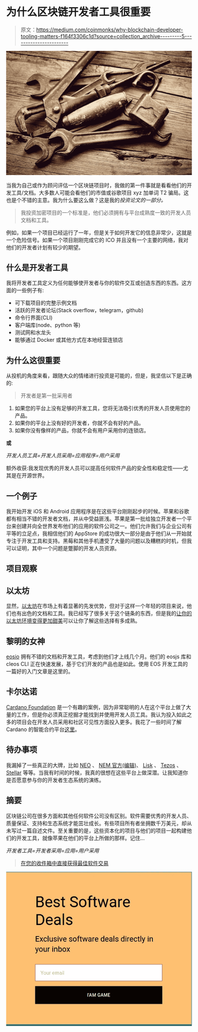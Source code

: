 # 为什么区块链开发者工具很重要

> 原文：<https://medium.com/coinmonks/why-blockchain-developer-tooling-matters-f164f3306c1d?source=collection_archive---------5----------------------->

![](img/6ccbeec3431bef8cff45301c982d476d.png)

当我为自己或作为顾问评估一个区块链项目时，我做的第一件事就是看看他们的开发工具/文档。大多数人可能会看他们的市值或谷歌项目 xyz 加单词 T2 骗局。这也是个不错的主意。我为什么要这么做？这是我的*投资论文的一部分。*

> 我投资加密项目的一个标准是，他们必须拥有与平台成熟度一致的开发人员文档和工具。

例如，如果一个项目已经运行了一年，但是关于如何开发它的信息非常少，这就是一个危险信号。如果一个项目刚刚完成它的 ICO 并且没有一个主要的网络，我对他们的开发者计划有较少的期望。

## 什么是开发者工具

我将开发者工具定义为任何能够使开发者与你的软件交互或创造东西的东西。这方面的一些例子有:

*   可下载项目的完整示例文档
*   活跃的开发者论坛(Stack overflow，telegram，github)
*   命令行界面(CLI)
*   客户端库(node、python 等)
*   测试网和水龙头
*   能够通过 Docker 或其他方式在本地经营连锁店

## 为什么这很重要

从投机的角度来看，跟随大众的情绪进行投资是可能的，但是，我坚信以下是正确的:

> 开发者是第一批采用者

1.  如果您的平台上没有足够的开发工具，您将无法吸引优秀的开发人员使用您的产品。
2.  如果你的平台上没有好的开发者，你就不会有好的产品。
3.  如果你没有像样的产品，你就不会有用户采用你的连锁店。

**或**

*开发人员工具=开发人员采用=应用程序=用户采用*

额外收获:我发现优秀的开发人员可以提高任何软件产品的安全性和稳定性——尤其是在开源世界。

## 一个例子

我开始开发 iOS 和 Android 应用程序是在这些平台刚刚起步的时候。苹果和谷歌都有相当不错的开发者文档，并从中受益匪浅。苹果是第一批给独立开发者一个平台来创建并向全世界发布他们的应用的软件公司之一。他们允许我们与企业公司有平等的立足点，我相信他们的 AppStore 的成功很大一部分是由于他们从一开始就专注于开发工具和支持。黑莓和其他手机遭受了大量的问题以及糟糕的时机，但我可以证明，其中一个问题是蹩脚的开发人员资源。

## 项目观察

## 以太坊

显然，[以太坊](https://medium.com/u/d626b3859bc9?source=post_page-----f164f3306c1d--------------------------------)在市场上有着显著的先发优势，但对于这样一个年轻的项目来说，他们也有出色的文档和工具。我已经写了很多关于这个链条的东西，但是我的[让你的以太坊环境变得更加甜美](/coinmonks/sweetening-up-your-ethereum-development-environment-db981588e94)可以让你了解这些选择有多成熟。

## 黎明的女神

[eosio](https://medium.com/u/628454c4bc31?source=post_page-----f164f3306c1d--------------------------------) 拥有不错的文档和开发工具，考虑到他们才上线几个月。他们的 eosjs 库和 cleos CLI 正在快速发展，基于它们开发的产品也是如此。使用 EOS 开发工具的一篇好的入门文章是这里的。

## 卡尔达诺

[Cardano Foundation](https://medium.com/u/b1c6b32dcdb7?source=post_page-----f164f3306c1d--------------------------------) 是一个有趣的案例，因为非常聪明的人在这个平台上做了大量的工作，但是你必须真正挖掘才能找到并使用开发人员工具。我认为投入如此之多的项目会在开发人员采用和社区可见性方面投入更多。我花了一些时间了解 Cardano 的智能合约平台[这里](/coinmonks/cardano-smart-contracts-101-testnets-f9dc7ac24635)。

## 待办事项

我漏掉了一些真正的大牌，比如 [NEO](https://medium.com/u/95d056302ecb?source=post_page-----f164f3306c1d--------------------------------) 、 [NEM 官方(编辑)](https://medium.com/u/1d797040c02d?source=post_page-----f164f3306c1d--------------------------------)、 [Lisk](https://medium.com/u/10e6fc2226d1?source=post_page-----f164f3306c1d--------------------------------) 、 [Tezos](https://medium.com/u/948dd45fd3d0?source=post_page-----f164f3306c1d--------------------------------) 、 [Stellar](https://medium.com/u/99518a49d085?source=post_page-----f164f3306c1d--------------------------------) 等等。当我有时间的时候，我真的很想在这些平台上做深潜。让我知道你是否愿意参与你的开发者生态系统的演练。

## 摘要

区块链公司在很多方面和其他任何软件公司没有区别。软件需要优秀的开发人员、质量保证、支持和生态系统才能茁壮成长。有些项目所有者坐拥数千万美元，却从未写过一篇自述文件。至关重要的是，这些资本化的项目与他们的项目一起构建他们的开发工具，就像苹果在他们的平台上所做的那样。记住…

*开发者工具=开发者采用=应用=用户采用*

> [在您的收件箱中直接获得最佳软件交易](https://coincodecap.com/?utm_source=coinmonks)

[![](img/7c0b3dfdcbfea594cc0ae7d4f9bf6fcb.png)](https://coincodecap.com/?utm_source=coinmonks)